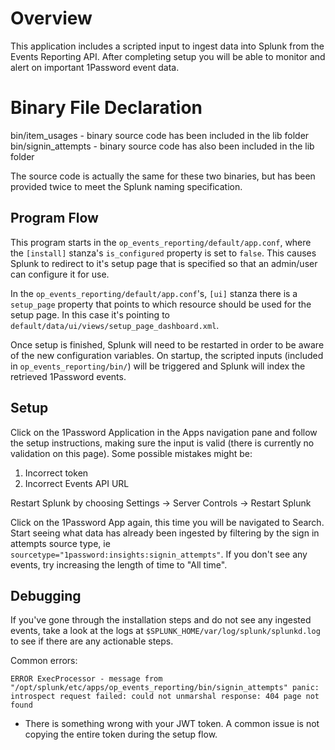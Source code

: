 # Overview

This application includes a scripted input to ingest data into Splunk from the Events Reporting API. After completing setup you will be able to monitor and alert on important 1Password event data.

# Binary File Declaration

bin/item_usages - binary source code has been included in the lib folder
bin/signin_attempts - binary source code has also been included in the lib folder

The source code is actually the same for these two binaries, but has been provided twice to meet the Splunk naming specification.

## Program Flow

This program starts in the `op_events_reporting/default/app.conf`, where the `[install]` stanza's `is_configured` property is set to `false`. This causes Splunk to redirect to it's setup page that is specified so that an admin/user can configure it for use.

In the `op_events_reporting/default/app.conf`'s, `[ui]` stanza there is a `setup_page` property that points to which resource should be used for the setup page. In this case it's pointing to `default/data/ui/views/setup_page_dashboard.xml`.

Once setup is finished, Splunk will need to be restarted in order to be aware of the new configuration variables. On startup,
the scripted inputs (included in `op_events_reporting/bin/`) will be triggered and Splunk will index the retrieved 1Password events.

## Setup

Click on the 1Password Application in the Apps navigation pane and follow the setup instructions, making sure the input is valid (there is currently no validation on this page). Some possible mistakes might be:

1. Incorrect token
2. Incorrect Events API URL

Restart Splunk by choosing Settings -> Server Controls -> Restart Splunk

Click on the 1Password App again, this time you will be navigated to Search. Start seeing what data has already been ingested by filtering by the sign in attempts source type, ie `sourcetype="1password:insights:signin_attempts"`. If you don't see any events, try increasing the length of time to "All time".

## Debugging

If you've gone through the installation steps and do not see any ingested events, take a look at the logs at `$SPLUNK_HOME/var/log/splunk/splunkd.log` to see if there are any actionable steps.

Common errors:

```
ERROR ExecProcessor - message from "/opt/splunk/etc/apps/op_events_reporting/bin/signin_attempts" panic: introspect request failed: could not unmarshal response: 404 page not found
```

- There is something wrong with your JWT token. A common issue is not copying the entire token during the setup flow.
